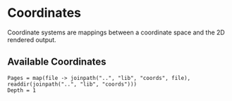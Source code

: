 # Coordinates

Coordinate systems are mappings between a coordinate space and the 2D rendered output.

## Available Coordinates

```@contents
Pages = map(file -> joinpath("..", "lib", "coords", file), readdir(joinpath("..", "lib", "coords")))
Depth = 1
```
